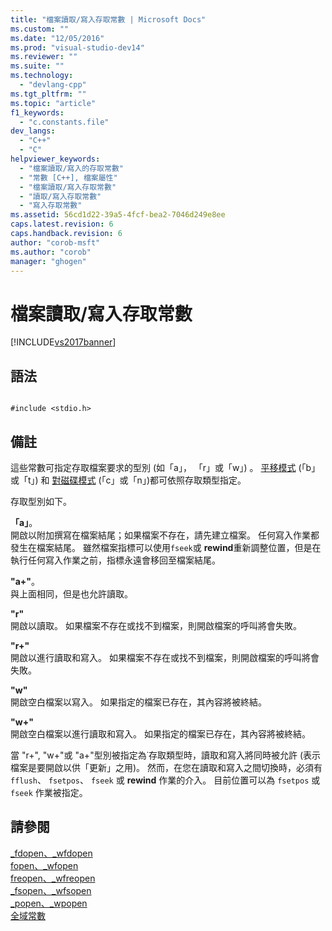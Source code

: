 ```yaml
---
title: "檔案讀取/寫入存取常數 | Microsoft Docs"
ms.custom: ""
ms.date: "12/05/2016"
ms.prod: "visual-studio-dev14"
ms.reviewer: ""
ms.suite: ""
ms.technology: 
  - "devlang-cpp"
ms.tgt_pltfrm: ""
ms.topic: "article"
f1_keywords: 
  - "c.constants.file"
dev_langs: 
  - "C++"
  - "C"
helpviewer_keywords: 
  - "檔案讀取/寫入的存取常數"
  - "常數 [C++], 檔案屬性"
  - "檔案讀取/寫入存取常數"
  - "讀取/寫入存取常數"
  - "寫入存取常數"
ms.assetid: 56cd1d22-39a5-4fcf-bea2-7046d249e8ee
caps.latest.revision: 6
caps.handback.revision: 6
author: "corob-msft"
ms.author: "corob"
manager: "ghogen"
---
```

# 檔案讀取/寫入存取常數
[!INCLUDE[vs2017banner](../assembler/inline/includes/vs2017banner.md)]

## 語法  
  
```  
  
#include <stdio.h>  
```  
  
## 備註  
 這些常數可指定存取檔案要求的型別 \(如「a」， 「r」或「w」\) 。  [平移模式](../c-runtime-library/file-translation-constants.md) \(「b」或「t」\) 和 [對磁碟模式](../c-runtime-library/commit-to-disk-constants.md) \(「c」或「n」\)都可依照存取類型指定。  
  
 存取型別如下。  
  
 **「a」**。  
 開啟以附加撰寫在檔案結尾；如果檔案不存在，請先建立檔案。  任何寫入作業都發生在檔案結尾。  雖然檔案指標可以使用`fseek`或 **rewind**重新調整位置，但是在執行任何寫入作業之前，指標永遠會移回至檔案結尾。  
  
 **"a\+"**。  
 與上面相同，但是也允許讀取。  
  
 **"r"**  
 開啟以讀取。  如果檔案不存在或找不到檔案，則開啟檔案的呼叫將會失敗。  
  
 **"r\+"**  
 開啟以進行讀取和寫入。  如果檔案不存在或找不到檔案，則開啟檔案的呼叫將會失敗。  
  
 **"w"**  
 開啟空白檔案以寫入。  如果指定的檔案已存在，其內容將被終結。  
  
 **"w\+"**  
 開啟空白檔案以進行讀取和寫入。  如果指定的檔案已存在，其內容將被終結。  
  
 當 "r\+", "w\+"或 "a\+"型別被指定為˙存取類型時，讀取和寫入將同時被允許 \(表示檔案是要開啟以供「更新」之用\)。  然而，在您在讀取和寫入之間切換時，必須有 `fflush`、 `fsetpos`、 `fseek` 或 **rewind** 作業的介入。  目前位置可以為 `fsetpos` 或 `fseek` 作業被指定。  
  
## 請參閱  
 [\_fdopen、\_wfdopen](../c-runtime-library/reference/fdopen-wfdopen.md)   
 [fopen、\_wfopen](../c-runtime-library/reference/fopen-wfopen.md)   
 [freopen、\_wfreopen](../c-runtime-library/reference/freopen-wfreopen.md)   
 [\_fsopen、\_wfsopen](../c-runtime-library/reference/fsopen-wfsopen.md)   
 [\_popen、\_wpopen](../c-runtime-library/reference/popen-wpopen.md)   
 [全域常數](../c-runtime-library/global-constants.md)